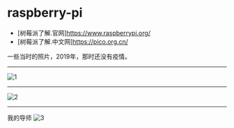 # raspberry-pi
- [树莓派了解.官网]https://www.raspberrypi.org/
- [树莓派了解.中文网]https://pico.org.cn/






一些当时的照片，2019年，那时还没有疫情。

-----------------------------------------------------------------------------------------------------------
![1](https://user-images.githubusercontent.com/49359900/125483284-c0212f4f-5b64-411c-a6e6-86072d641bf2.jpg)

-----------------------------------------------------------------------------------------------------------
![2](https://user-images.githubusercontent.com/49359900/125483309-19f94294-7cc1-468b-b428-4e226c4950f7.jpg)

-----------------------------------------------------------------------------------------------------------
我的导师
![3](https://user-images.githubusercontent.com/49359900/125483333-5648c5f0-a90a-4e55-874b-c2fba1e9b907.jpg)
